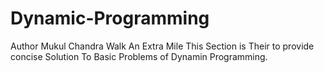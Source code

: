 # Dynamic-Programming
Author Mukul Chandra
Walk An Extra Mile 
This Section is Their to provide concise Solution To Basic Problems of Dynamin Programming.
